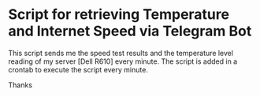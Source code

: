 #  Script for retrieving Temperature and Internet Speed via Telegram Bot 

This script sends me the speed test results and the temperature level reading of my server [Dell R610] every minute.
The script is added in a crontab to execute the script every minute.

Thanks
